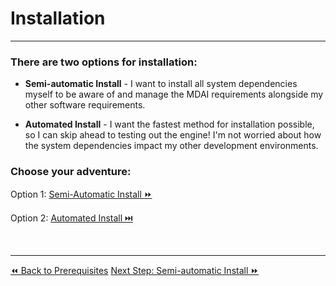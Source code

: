 # Installation
----
### There are two options for installation:

- __Semi-automatic Install__ - I want to install all system dependencies myself to be aware of and manage the MDAI requirements alongside my other software requirements.

- __Automated Install__ - I want the fastest method for installation possible, so I can skip ahead to testing out the engine! I'm not worried about how the system dependencies impact my other development environments.

### Choose your adventure:

Option 1: <a href="./semiautomatic-install.md">Semi-Automatic Install ⏩</a>

Option 2: <a href="./automated-install.md">Automated Install ⏭️</a>


<br />

----

  <span class="left"><a href="./prerequisites.md">⏪ Back to Prerequisites</a></span>
  <span class="right"><a href="./semiautomated-install.md">Next Step: Semi-automatic Install ⏩</a></span>
